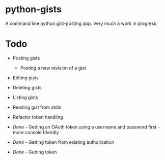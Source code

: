 python-gists
============

A command line python gist-posting app. Very much a work in progress


Todo
============
* Posting gists
    * Posting a new revision of a gist
* Editing gists
* Deleting gists
* Listing gists

* Reading gist from stdin
* Refactor token handling


* *Done* - Getting an OAuth token using a username and password first - more console friendly
* *Done* - Getting token from existing authorisation
* *Done* - Getting token

